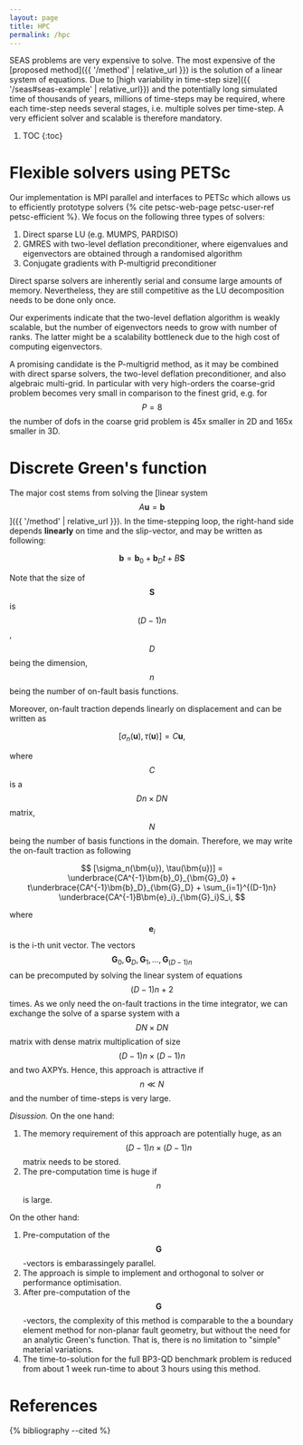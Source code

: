 ```yaml
---
layout: page
title: HPC
permalink: /hpc
---
```


SEAS problems are very expensive to solve. The most expensive of the
[proposed method]({{ '/method' | relative_url }})
is the solution of a linear system of equations.
Due to [high variability in time-step size]({{ '/seas#seas-example' | relative_url}})
and the potentially long simulated time of thousands of years, millions of time-steps
may be required, where each time-step needs several stages, i.e. multiple solves per time-step.
A very efficient solver and scalable is therefore mandatory.


1. TOC
{:toc}

Flexible solvers using PETSc
============================

Our implementation is MPI parallel and interfaces to PETSc which allows us to efficiently
prototype solvers {% cite petsc-web-page petsc-user-ref petsc-efficient %}.
We focus on the following three types of solvers:

1. Direct sparse LU (e.g. MUMPS, PARDISO)
2. GMRES with two-level deflation preconditioner, where eigenvalues and eigenvectors are obtained through a randomised algorithm
3. Conjugate gradients with P-multigrid preconditioner

Direct sparse solvers are inherently serial and consume large amounts of memory.
Nevertheless, they are still competitive as the LU decomposition needs to be done only once.

Our experiments indicate that the two-level deflation algorithm is weakly scalable,
but the number of eigenvectors needs to grow with number of ranks.
The latter might be a scalability bottleneck due to the high cost of computing eigenvectors.

A promising candidate is the P-multigrid method, as it may be combined with direct sparse solvers,
the two-level deflation preconditioner, and also algebraic multi-grid. In particular
with very high-orders the coarse-grid problem becomes very small in comparison to the finest grid,
e.g. for $$P=8$$ the number of dofs in the coarse grid problem is 45x smaller in 2D and 165x smaller in 3D.


Discrete Green's function
=========================

The major cost stems from solving the
[linear system $$A\bm{u}=\bm{b}$$]({{ '/method' | relative_url }}).
In the time-stepping loop, the right-hand side depends **linearly** on time and the slip-vector,
and may be written as following:

$$
    \bm{b} = \bm{b}_0 + \bm{b}_D t + B\bm{S}
$$

Note that the size of $$\bm{S}$$ is $$(D-1)n$$, $$D$$ being the dimension, $$n$$ being the number of
on-fault basis functions.

Moreover, on-fault traction depends linearly on displacement and can be written as

$$
    [\sigma_n(\bm{u}), \tau(\bm{u})] = C\bm{u},
$$

where $$C$$ is a $$Dn \times DN$$ matrix, $$N$$ being the number of basis functions in the domain.
Therefore, we may write the on-fault traction as following

$$
    [\sigma_n(\bm{u}), \tau(\bm{u})] = \underbrace{CA^{-1}\bm{b}_0}_{\bm{G}_0}
        + t\underbrace{CA^{-1}\bm{b}_D}_{\bm{G}_D}
        + \sum_{i=1}^{(D-1)n} \underbrace{CA^{-1}B\bm{e}_i}_{\bm{G}_i}S_i,
$$

where $$\bm{e}_i$$ is the i-th unit vector.
The vectors $$\bm{G}_0, \bm{G}_D, \bm{G}_1,\dots,\bm{G}_{(D-1)n}$$ can be precomputed
by solving the linear system of equations $$(D-1)n + 2$$ times.
As we only need the on-fault tractions in the time integrator, we can exchange the solve
of a sparse system with a $$DN \times DN$$ matrix with dense matrix multiplication of
size $$(D-1)n \times (D-1)n$$ and two AXPYs.
Hence, this approach is attractive if $$n \ll N$$ and the number of time-steps is very large.

*Disussion.* On the one hand:
1. The memory requirement of this approach are potentially huge, as an $$(D-1)n\times(D-1)n$$ matrix needs to be stored.
2. The pre-computation time is huge if $$n$$ is large.

On the other hand:
1. Pre-computation of the $$\bm{G}$$-vectors is embarassingely parallel.
2. The approach is simple to implement and orthogonal to solver or performance optimisation.
3. After pre-computation of the $$\bm{G}$$-vectors, the complexity of this method is comparable to the a boundary element method for non-planar fault geometry, but without the need for an analytic Green's function. That is, there is no limitation to "simple" material variations.
4. The time-to-solution for the full BP3-QD benchmark problem is reduced from about 1 week run-time to about 3 hours using this method.

References
==========

{% bibliography --cited %}
